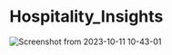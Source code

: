 # Hospitality_Insights
![Screenshot from 2023-10-11 10-43-01](https://github.com/Asif0401/Hospitality_Insights/assets/84279029/6e35c5fd-7995-43b4-8420-8a4789b0cb57)
